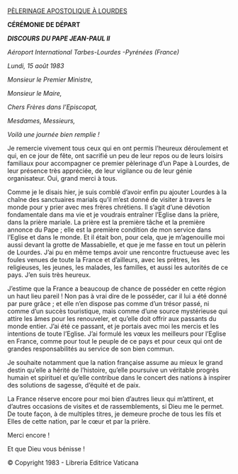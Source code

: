 [PÈLERINAGE APOSTOLIQUE À LOURDES](/content/john-paul-ii/fr/travels/sub_index1983/trav_lourdes.html)

**CÉRÉMONIE DE DÉPART**

***DISCOURS*** ***DU PAPE JEAN-PAUL II***

*Aéroport International Tarbes-Lourdes* *-Pyrénées (France)*

*Lundi, 15 août 1983*

*Monsieur le Premier Ministre,*

*Monsieur le Maire,*

*Chers Frères dans l’Episcopat,*

*Mesdames, Messieurs,*

*Voilà une journée bien remplie !*

Je remercie vivement tous ceux qui en ont permis l’heureux déroulement et qui, en ce jour de fête, ont sacrifié un peu de leur repos ou de leurs loisirs familiaux pour accompagner ce premier pèlerinage d’un Pape à Lourdes, de leur présence très appréciée, de leur vigilance ou de leur génie organisateur. Oui, grand merci à tous.

Comme je le disais hier, je suis comblé d’avoir enfin pu ajouter Lourdes à la chaîne des sanctuaires marials qu’il m’est donné de visiter à travers le monde pour y prier avec mes frères chrétiens. Il s’agit d’une dévotion fondamentale dans ma vie et je voudrais entraîner l’Eglise dans la prière, dans la prière mariale. La prière est la première tâche et la première annonce du Pape ; elle est la première condition de mon service dans l’Eglise et dans le monde. Et il était bon, pour cela, que je m’agenouille moi aussi devant la grotte de Massabielle, et que je me fasse en tout un pèlerin de Lourdes. J’ai pu en même temps avoir une rencontre fructueuse avec les foules venues de toute la France et d’ailleurs, avec les prêtres, les religieuses, les jeunes, les malades, les familles, et aussi les autorités de ce pays. J’en suis très heureux.

J’estime que la France a beaucoup de chance de posséder en cette région un haut lieu pareil ! Non pas à vrai dire de le posséder, car il lui a été donné par pure grâce ; et elle n’en dispose pas comme d’un trésor passé, ni comme d’un succès touristique, mais comme d’une source mystérieuse qui attire les âmes pour les renouveler, et qu’elle doit offrir aux passants du monde entier. J’ai été ce passant, et je portais avec moi les mercis et les intentions de toute l’Eglise. J’ai formulé les vœux les meilleurs pour l’Eglise en France, comme pour tout le peuple de ce pays et pour ceux qui ont de grandes responsabilités au service de son bien commun.

Je souhaite notamment que la nation française assume au mieux le grand destin qu’elle a hérité de l’histoire, qu’elle poursuive un véritable progrès humain et spirituel et qu’elle contribue dans le concert des nations à inspirer des solutions de sagesse, d’équité et de paix.

La France réserve encore pour moi bien d’autres lieux qui m’attirent, et d’autres occasions de visites et de rassemblements, si Dieu me le permet. De toute façon, à de multiples titres, je demeure proche de tous les fils et Elles de cette nation, par le cœur et par la prière.

Merci encore !

Et que Dieu vous bénisse !

© Copyright 1983 - Libreria Editrice Vaticana